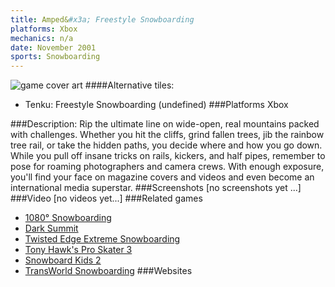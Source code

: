 ```yaml
---
title: Amped&#x3a; Freestyle Snowboarding
platforms: Xbox
mechanics: n/a
date: November 2001
sports: Snowboarding
---
```

![game cover art](//images.igdb.com/igdb/image/upload/t_cover_big/ug7f0tbofaiqcjwt1dll.jpg "Logo Title Text 1")
####Alternative tiles:
* Tenku: Freestyle Snowboarding (undefined)
###Platforms
Xbox

###Description:
Rip the ultimate line on wide-open, real mountains packed with challenges. Whether you hit the cliffs, grind fallen trees, jib the rainbow tree rail, or take the hidden paths, you decide where and how you go down. While you pull off insane tricks on rails, kickers, and half pipes, remember to pose for roaming photographers and camera crews. With enough exposure, you'll find your face on magazine covers and videos and even become an international media superstar.
###Screenshots
[no screenshots yet ...]
###Video
[no videos yet...]
###Related games
* [1080° Snowboarding](/games/1080-snowboarding-3328/)
* [Dark Summit](/games/dark-summit-3869/)
* [Twisted Edge Extreme Snowboarding](/games/twisted-edge-extreme-snowboarding-3622/)
* [Tony Hawk's Pro Skater 3](/games/tony-hawk-s-pro-skater-3-914/)
* [Snowboard Kids 2](/games/snowboard-kids-2-3343/)
* [TransWorld Snowboarding](/games/transworld-snowboarding-20795/)
###Websites

